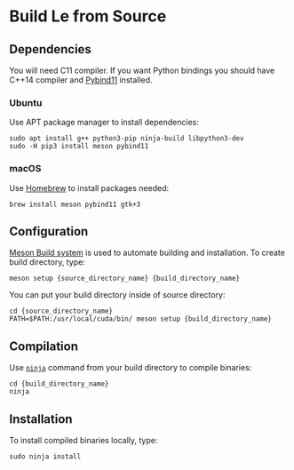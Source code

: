 # Build Le from Source

## Dependencies

You will need C11 compiler. If you want Python bindings you should have C++14 compiler and [Pybind11](https://github.com/pybind/pybind11) installed. 

### Ubuntu

Use APT package manager to install dependencies:

    sudo apt install g++ python3-pip ninja-build libpython3-dev
    sudo -H pip3 install meson pybind11

### macOS

Use [Homebrew](https://brew.sh) to install packages needed:

    brew install meson pybind11 gtk+3

## Configuration

[Meson Build system](https://mesonbuild.com) is used to automate building and installation. To create build directory, type:

    meson setup {source_directory_name} {build_directory_name}

You can put your build directory inside of source directory:

    cd {source_directory_name}
    PATH=$PATH:/usr/local/cuda/bin/ meson setup {build_directory_name}

## Compilation

Use [`ninja`](https://ninja-build.org) command from your build directory to compile binaries:

    cd {build_directory_name}
    ninja

## Installation

To install compiled binaries locally, type:

    sudo ninja install
